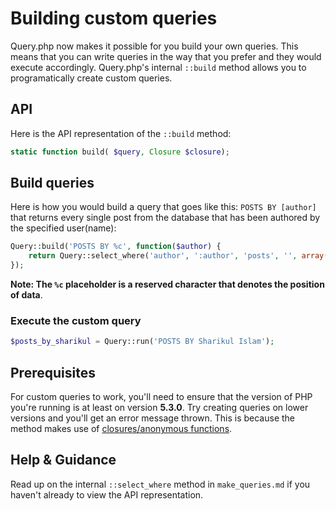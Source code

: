 # Building custom queries
Query.php now makes it possible for you build your own queries. This means that you can write queries in the way that you prefer and they would execute accordingly. Query.php's internal `::build` method allows you to programatically create custom queries.

## API
Here is the API representation of the `::build` method:

```php
static function build( $query, Closure $closure);
```

## Build queries
Here is how you would build a query that goes like this: `POSTS BY [author]` that returns every single post from the database that has been authored by the specified user(name):

```php
Query::build('POSTS BY %c', function($author) {
	return Query::select_where('author', ':author', 'posts', '', array(':author' => $author));
});
```

**Note: The `%c` placeholder is a reserved character that denotes the position of data**.

### Execute the custom query

```php
$posts_by_sharikul = Query::run('POSTS BY Sharikul Islam');
```



## Prerequisites
For custom queries to work, you'll need to ensure that the version of PHP you're running is at least on version **5.3.0**. Try creating queries on lower versions and you'll get an error message thrown. This is because the method makes use of [closures/anonymous functions](http://php.net/manual/en/functions.anonymous.php).

## Help & Guidance
Read up on the internal `::select_where` method in `make_queries.md` if you haven't already to view the API representation.

